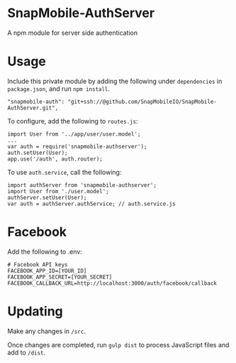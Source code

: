 # SnapMobile-AuthServer
A npm module for server side authentication

# Usage

Include this private module by adding the following under `dependencies` in `package.json`, and run `npm install`.

    "snapmobile-auth": "git+ssh://@github.com/SnapMobileIO/SnapMobile-AuthServer.git",

To configure, add the following to `routes.js`:

```
import User from '../app/user/user.model';
...
var auth = require('snapmobile-authserver');
auth.setUser(User);
app.use('/auth', auth.router);
```

To use `auth.service`, call the following:

```
import authServer from 'snapmobile-authserver';
import User from './user.model';
authServer.setUser(User);
var auth = authServer.authService; // auth.service.js
```

# Facebook

Add the following to .env:

    # Facebook API keys
    FACEBOOK_APP_ID=[YOUR_ID]
    FACEBOOK_APP_SECRET=[YOUR_SECRET]
    FACEBOOK_CALLBACK_URL=http://localhost:3000/auth/facebook/callback

# Updating

Make any changes in `/src`.

Once changes are completed, run `gulp dist` to process JavaScript files and add to `/dist`.
